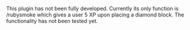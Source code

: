 This plugin has not been fully developed. Currently its only function is /rubysmoke which gives a user 5 XP upon placing a diamond block. The functionality has not been tested yet.